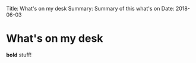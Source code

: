 Title:          What's on my desk
Summary:        Summary of this what's on
Date:           2018-06-03

# What's on my desk
**bold** stuff!
